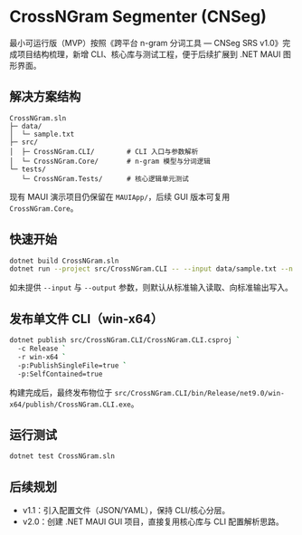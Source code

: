 # CrossNGram Segmenter (CNSeg)

最小可运行版（MVP）按照《跨平台 n-gram 分词工具 — CNSeg SRS v1.0》完成项目结构梳理，新增 CLI、核心库与测试工程，便于后续扩展到 .NET MAUI 图形界面。

## 解决方案结构

```
CrossNGram.sln
├─ data/
│  └─ sample.txt
├─ src/
│  ├─ CrossNGram.CLI/        # CLI 入口与参数解析
│  └─ CrossNGram.Core/       # n-gram 模型与分词逻辑
└─ tests/
   └─ CrossNGram.Tests/      # 核心逻辑单元测试
```

现有 MAUI 演示项目仍保留在 `MAUIApp/`，后续 GUI 版本可复用 `CrossNGram.Core`。

## 快速开始

```bash
dotnet build CrossNGram.sln
dotnet run --project src/CrossNGram.CLI -- --input data/sample.txt --n 2 --threshold 1
```

如未提供 `--input` 与 `--output` 参数，则默认从标准输入读取、向标准输出写入。

## 发布单文件 CLI（win-x64）

```bash
dotnet publish src/CrossNGram.CLI/CrossNGram.CLI.csproj `
  -c Release `
  -r win-x64 `
  -p:PublishSingleFile=true `
  -p:SelfContained=true
```

构建完成后，最终发布物位于 `src/CrossNGram.CLI/bin/Release/net9.0/win-x64/publish/CrossNGram.CLI.exe`。

## 运行测试

```bash
dotnet test CrossNGram.sln
```

## 后续规划

- v1.1：引入配置文件（JSON/YAML），保持 CLI/核心分层。
- v2.0：创建 .NET MAUI GUI 项目，直接复用核心库与 CLI 配置解析思路。
